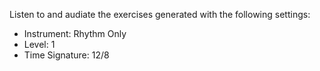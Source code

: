 Listen to and audiate the exercises generated with the following settings:

* Instrument: Rhythm Only
* Level: 1
* Time Signature: 12/8